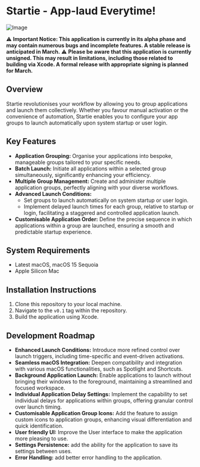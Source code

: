 # Startie - App-laud Everytime!

![Image](https://github.com/user-attachments/assets/31025fde-b02c-4498-8c6a-431166d959a6)

⚠️ **Important Notice: This application is currently in its alpha phase and may contain numerous bugs and incomplete features. A stable release is anticipated in March.** 
⚠️ **Please be aware that this application is currently unsigned. This may result in limitations, including those related to building via Xcode. A formal release with appropriate signing is planned for March.** 
 
## Overview

Startie revolutionises your workflow by allowing you to group applications and launch them collectively. Whether you favour manual activation or the convenience of automation, Startie enables you to configure your app groups to launch automatically upon system startup or user login.

## Key Features

* **Application Grouping:** Organise your applications into bespoke, manageable groups tailored to your specific needs.
* **Batch Launch:** Initiate all applications within a selected group simultaneously, significantly enhancing your efficiency.
* **Multiple Group Management:** Create and administer multiple application groups, perfectly aligning with your diverse workflows.
* **Advanced Launch Conditions:**
    * Set groups to launch automatically on system startup or user login.
    * Implement delayed launch times for each group, relative to startup or login, facilitating a staggered and controlled application launch.
* **Customisable Application Order:** Define the precise sequence in which applications within a group are launched, ensuring a smooth and predictable startup experience.

## System Requirements

* Latest macOS, macOS 15 Sequoia
* Apple Silicon Mac

## Installation Instructions

1.  Clone this repository to your local machine.
2.  Navigate to the `v0.1` tag within the repository.
3.  Build the application using Xcode.

## Development Roadmap

* **Enhanced Launch Conditions:** Introduce more refined control over launch triggers, including time-specific and event-driven activations.
* **Seamless macOS Integration:** Deepen compatibility and integration with various macOS functionalities, such as Spotlight and Shortcuts.
* **Background Application Launch:** Enable applications to launch without bringing their windows to the foreground, maintaining a streamlined and focused workspace.
* **Individual Application Delay Settings:** Implement the capability to set individual delays for applications within groups, offering granular control over launch timing.
* **Customisable Application Group Icons:** Add the feature to assign custom icons to application groups, enhancing visual differentiation and quick identification.
* **User friendly UI:** Improve the User interface to make the application more pleasing to use.
* **Settings Persistence:** add the ability for the application to save its settings between uses.
* **Error Handling:** add better error handling to the application.
